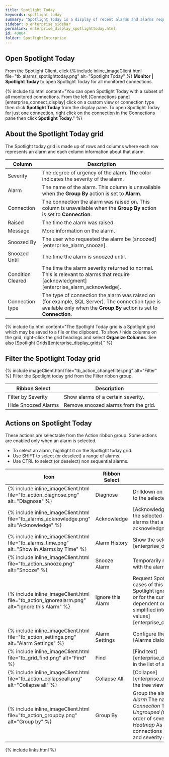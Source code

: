 ```yaml
---
title: Spotlight Today
keywords: spotlight today
summary: "Spotlight Today is a display of recent alarms and alarms requiring acknowledgment."
sidebar: p_enterprise_sidebar
permalink: enterprise_display_spotlighttoday.html
id: 40004
folder: SpotlightEnterprise
---
```



## Open Spotlight Today

From the Spotlight Client, click {% include inline_imageClient.html file="tb_alarms_spotlighttoday.png" alt="Spotlight Today" %} **Monitor \| Spotlight Today** to open Spotlight Today for all monitored connections.

{% include tip.html content="You can open Spotlight Today with a subset of all monitored connections. From the left [Connections pane][enterprise_connect_display] click on a custom view or connection type then click **Spotlight Today** from the display pane. To open Spotlight Today for just one connection, right click on the connection in the Connections pane then click **Spotlight Today**." %}


## About the Spotlight Today grid
The Spotlight today grid is made up of rows and columns where each row represents an alarm and each column information about that alarm.

Column | Description
-------|------------
Severity | The degree of urgency of the alarm. The color indicates the severity of the alarm.
Alarm | The name of the alarm. This column is unavailable when the **Group By** action is set to **Alarm**.
Connection | The connection the alarm was raised on. This column is unavailable when the **Group By** action is set to **Connection**.
Raised | The time the alarm was raised.
Message | More information on the alarm.
Snoozed By | The user who requested the alarm be [snoozed][enterprise_alarm_snooze].
Snoozed Until | The time the alarm is snoozed until.
Condition Cleared | The time the alarm severity returned to normal. This is relevant to alarms that require [acknowledgment][enterprise_alarm_acknowledge].
Connection type | The type of connection the alarm was raised on (for example, SQL Server). The connection type is available only when the **Group By** action is set to **Connection**.

{% include tip.html content="The Spotlight Today grid is a Spotlight grid which may be saved to a file or the clipboard. To show / hide columns on the grid, right-click the grid headings and select **Organize Columns**. See also [Spotlight Grids][enterprise_display_grids]." %}

## Filter the Spotlight Today grid

{% include imageClient.html file="tb_action_changefilter.png" alt="Filter" %}
Filter the Spotlight today grid from the Filter ribbon group.

Ribbon Select | Description
--------------|------------
Filter by Severity | Show alarms of a certain severity.
Hide Snoozed Alarms | Remove snoozed alarms from the grid.


## Actions on Spotlight Today

These actions are selectable from the Action ribbon group. Some actions are enabled only when an alarm is selected.

*  To select an alarm, highlight it on the Spotlight today grid.
*  Use SHIFT to select (or deselect) a range of alarms.
*  Use CTRL to select (or deselect) non sequential alarms.

Icon | Ribbon Select | Description
-----|---------------|-------------
{% include inline_imageClient.html file="tb_action_diagnose.png" alt="Diagnose" %} | Diagnose | Drilldown on data from the connection relevant to the selected alarm.
{% include inline_imageClient.html file="tb_alarms_acknowledge.png" alt="Acknowledge" %} | Acknowledge | [Acknowledge][enterprise_alarm_acknowledge] the selected alarm(s). This is appropriate for alarms that are configured to require acknowledgment.
{% include inline_imageClient.html file="tb_alarms_time.png" alt="Show in Alarms by Time" %} |  Alarm History | Show the selected alarm in [Alarms by Time][enterprise_display_alarmsbytime].
{% include inline_imageClient.html file="tb_action_snooze.png" alt="Snooze" %} | Snooze Alarm | Temporarily remove the visual alert associated with the alarm.
{% include inline_imageClient.html file="tb_action_ignorealarm.png" alt="Ignore this Alarm" %} | Ignore this Alarm | Request Spotlight ignore this alarm and future cases of this alarm. For future cases, request Spotlight ignore this alarm for the current value or for the current connection. The choices are dependent on the type of alarm. This is a simplified interface for [Do not alarm for certain values][enterprise_cfgmonitor_alarm_ignorevalues].
{% include inline_imageClient.html file="tb_action_settings.png" alt="Alarm Settings" %} | Alarm Settings | Configure the selected alarm by opening the [Alarms dialog][enterprise_cfgmonitor_alarms].
{% include inline_imageClient.html file="tb_grid_find.png" alt="Find" %} | Find | [Find text][enterprise_display_gridstoolbar.html#findtext] in the list of alarms.
{% include inline_imageClient.html file="tb_action_collapseall.png" alt="Collapse all" %} | Collapse All | [Collapse][enterprise_display_gridscontent.html#treeview] the tree view of the list of alarms.
{% include inline_imageClient.html file="tb_action_groupby.png" alt="Group by" %} | Group By | Group the alarms according to: <br> *Alarm* The name of the alarm. <br> *Connection* The name of the connection. <br> *Ungrouped (top 50 only)* Show the alarms in order of severity. Limit the display to 50 alarms. <br> *Heatmap* As per the heatmap display, order connections based on the comparative number and severity of alarms raised against them.


{% include links.html %}
